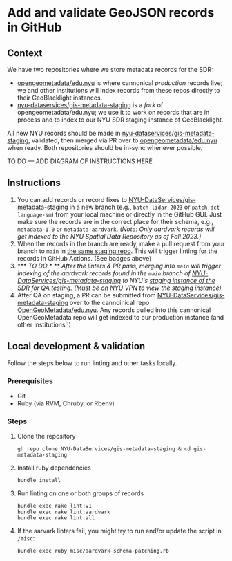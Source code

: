 # Add and validate GeoJSON records in GitHub

## Context
We have two repositories where we store metadata records for the SDR:
- [opengeometadata/edu.nyu](https://github.com/opengeometadata/edu.nyu) is where cannonical *production* records live; we and other institutions will index records from these repos directly to their GeoBlacklight instances.
- [nyu-dataservices/gis-metadata-staging](https://github.com/gis-metadata-staging) is a *fork* of opengeometadata/edu.nyu; we use it to work on records that are in process and to index to our NYU SDR staging instance of GeoBlacklight.

All new NYU records should be made in [nyu-dataservices/gis-metadata-staging](https://github.com/gis-metadata-staging), validated, then merged via PR over to [opengeometadata/edu.nyu](https://github.com/opengeometadata/edu.nyu) when ready. Both repositories should be in-sync whenever possible.


TO DO — ADD DIAGRAM OF INSTRUCTIONS HERE 
 
## Instructions

1. You can add records or record fixes to [NYU-DataServices/gis-metadata-staging](https://github.com/NYU-DataServices/gis-metadata-staging) in a new branch (e.g., `batch-lidar-2023` or `patch-dct-language-sm`) from your local machine or directly in the GitHub GUI. Just make sure the records are in the correct place for their schema, e.g., `metadata-1.0` or `metadata-aardvark`. *(Note: Only aardvark records will get indexed to the NYU Spatial Data Repository as of Fall 2023.)*
2. When the records in the branch are ready, make a pull request from your branch to `main` in [the same staging repo]((https://github.com/NYU-DataServices/gis-metadata-staging)). This will trigger linting for the records in GitHub Actions. (See badges above)
3. *** *TO DO * ** After the linters & PR pass, merging into `main` will trigger indexing of the aardvark records found in the `main` branch of [NYU-DataServices/gis-metadata-staging](https://github.com/NYU-DataServices/gis-metadata-staging) to NYU's [staging instance of the SDR](https://geo-stage.library.nyu.edu/) for QA testing.* *(Must be on NYU VPN to view the staging instance)*
4. After QA on staging, a PR can be submitted from [NYU-DataServices/gis-metadata-staging](https://github.com/NYU-DataServices/gis-metadata-staging) over to the cannoinical repo [OpenGeoMetadata/edu.nyu](https://github.com/OpenGeoMetadata/edu.nyu). Any records pulled into this cannonical OpenGeoMetadata repo will get indexed to our production instance (and other institutions'!)

## Local development & validation

Follow the steps below to run linting and other tasks locally.

### Prerequisites 
- Git
- Ruby (via RVM, Chruby, or Rbenv)
  
### Steps
1. Clone the repository
    ```
    gh repo clone NYU-DataServices/gis-metadata-staging & cd gis-metadata-staging
    ```
2. Install ruby dependencies
    ```
    bundle install
    ```
3. Run linting on one or both groups of records
   ```
   bundle exec rake lint:v1
   bundle exec rake lint:aardvark
   bundle exec rake lint:all
   ```
4. If the aarvark linters fail, you might try to run and/or update the script in `/misc`:
   ```
   bundle exec ruby misc/aardvark-schema-patching.rb
   ```
